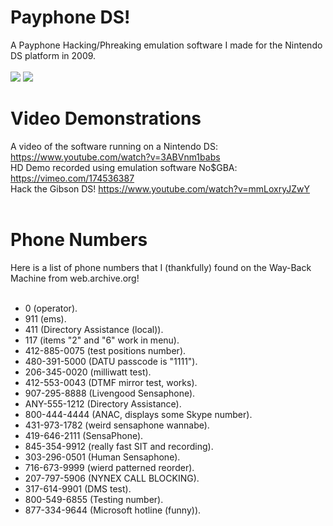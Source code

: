 # Payphone DS!
A Payphone Hacking/Phreaking emulation software I made for the Nintendo DS platform in 2009.<br /><br />
<img src="https://weaknetlabs.com/images/payphone-ds-01.png"/> 
<img src="https://weaknetlabs.com/images/payphone-ds-02.png"/>
# Video Demonstrations
A video of the software running on a Nintendo DS: <a href="https://www.youtube.com/watch?v=3ABVnm1babs">https://www.youtube.com/watch?v=3ABVnm1babs</a><br />
HD Demo recorded using emulation software No$GBA: <a href="https://vimeo.com/174536387">https://vimeo.com/174536387</a><br />
Hack the Gibson DS! <a href="https://www.youtube.com/watch?v=mmLoxryJZwY">https://www.youtube.com/watch?v=mmLoxryJZwY</a>
<br /><br />
# Phone Numbers
Here is a list of phone numbers that I (thankfully) found on the Way-Back Machine from web.archive.org!<br />
<br />
* 0   (operator).
* 911 (ems).
* 411 (Directory Assistance (local)).
* 117 (items "2" and "6" work in menu).
* 412-885-0075 (test positions number).
* 480-391-5000 (DATU passcode is "1111").
* 206-345-0020 (milliwatt test).
* 412-553-0043 (DTMF mirror test, works).
* 907-295-8888 (Livengood Sensaphone).
* ANY-555-1212 (Directory Assistance).
* 800-444-4444 (ANAC, displays some Skype number).
* 431-973-1782 (weird sensaphone wannabe).
* 419-646-2111 (SensaPhone).
* 845-354-9912 (really fast SIT and recording).
* 303-296-0501 (Human Sensaphone).
* 716-673-9999 (wierd patterned reorder).
* 207-797-5906 (NYNEX CALL BLOCKING).
* 317-614-9901 (DMS test).
* 800-549-6855 (Testing number).
* 877-334-9644 (Microsoft hotline (funny)).
